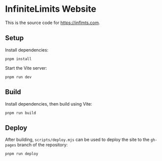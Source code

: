 # InfiniteLimits Website

This is the source code for <https://inflmts.com>.

## Setup

Install dependencies:

```
pnpm install
```

Start the Vite server:

```
pnpm run dev
```

## Build

Install dependencies, then build using Vite:

```
pnpm run build
```

## Deploy

After building, `scripts/deploy.mjs` can be used to deploy the site to the
`gh-pages` branch of the repository:

```
pnpm run deploy
```

